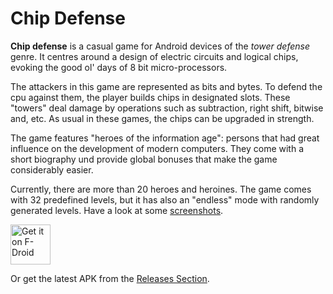# Chip Defense

__Chip defense__ is a casual game for Android devices of the _tower defense_ genre. It centres around a design of electric circuits and logical chips, evoking the good ol' days of 8 bit micro-processors.

The attackers in this game are represented as bits and bytes. To defend the cpu against them, the player builds chips in designated slots. These "towers" deal damage by operations such as subtraction, right shift, bitwise and, etc. As usual in these games, the chips can be upgraded in strength.

The game features "heroes of the information age": persons that had great influence on the development of modern computers. They come with a short biography und provide global bonuses that make the game considerably easier.

Currently, there are more than 20 heroes and heroines. The game comes with 32 predefined levels, but it has also an "endless" mode with randomly generated levels. Have a look at some [screenshots](https://github.com/ochadenas/cpudefense/wiki/Screenshots).


[<img src="https://fdroid.gitlab.io/artwork/badge/get-it-on.png"
     alt="Get it on F-Droid"
     height="64">](https://f-droid.org/packages/de.chadenas.cpudefense/)

Or get the latest APK from the [Releases Section](https://github.com/ochadenas/cpudefense/releases/latest).
